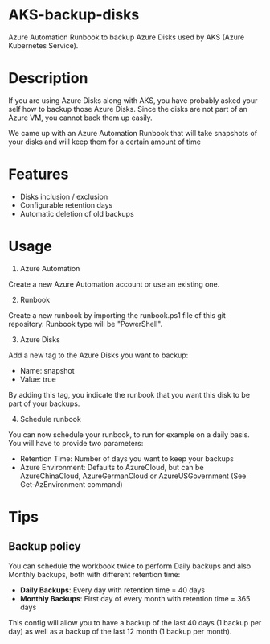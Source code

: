# AKS-backup-disks
Azure Automation Runbook to backup Azure Disks used by AKS (Azure Kubernetes Service).

# Description
If you are using Azure Disks along with AKS, you have probably asked your self how to backup those Azure Disks. Since the disks are not part of an Azure VM, you cannot back them up easily.

We came up with an Azure Automation Runbook that will take snapshots of your disks and will keep them for a certain amount of time

# Features
- Disks inclusion / exclusion
- Configurable retention days
- Automatic deletion of old backups

# Usage

1. Azure Automation

Create a new Azure Automation account or use an existing one.

2. Runbook

Create a new runbook by importing the runbook.ps1 file of this git repository. Runbook type will be "PowerShell".

3. Azure Disks

Add a new tag to the Azure Disks you want to backup:
- Name: snapshot
- Value: true

By adding this tag, you indicate the runbook that you want this disk to be part of your backups.

4. Schedule runbook

You can now schedule your runbook, to run for example on a daily basis.
You will have to provide two parameters:
- Retention Time: Number of days you want to keep your backups
- Azure Environment: Defaults to AzureCloud, but can be AzureChinaCloud, AzureGermanCloud or AzureUSGovernment (See Get-AzEnvironment command)

# Tips

## Backup policy
You can schedule the workbook twice to perform Daily backups and also Monthly backups, both with different retention time: 
-  **Daily Backups**: Every day with retention time = 40 days
- **Monthly Backups**: First day of every month with retention time = 365 days

This config will allow you to have a backup of the last 40 days (1 backup per day) as well as a backup of the last 12 month (1 backup per month).